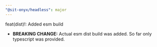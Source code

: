 ```yaml
---
"@sit-onyx/headless": major
---
```


feat(dist)!: Added esm build

- **BREAKING CHANGE:** Actual esm dist build was added. So far only typescript was provided.
